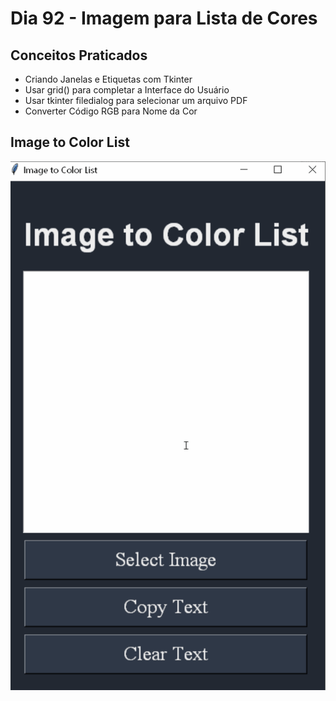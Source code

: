 # Dia 92 - Imagem para Lista de Cores

## Conceitos Praticados

* Criando Janelas e Etiquetas com Tkinter
* Usar grid() para completar a Interface do Usuário
* Usar tkinter filedialog para selecionar um arquivo PDF
* Converter Código RGB para Nome da Cor

## Image to Color List

![day92](https://github.com/EmersonPenelli/100-days-of-code-with-python/blob/main/gifs/Image_Color_List.gif)
